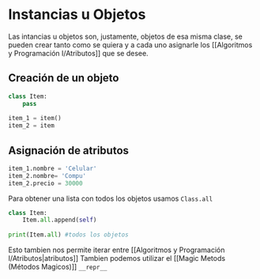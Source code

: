 # Instancias u Objetos
Las intancias u objetos son, justamente, objetos de esa misma clase, se pueden crear tanto como se quiera y a cada uno asignarle los [[Algoritmos y Programación I/Atributos]] que se desee.

## Creación de un objeto
```py
class Item:
	pass
	
item_1 = item()
item_2 = item
```

## Asignación de atributos
```py
item_1.nombre = 'Celular'
item_2.nombre= 'Compu'
item_2.precio = 30000
```

Para obtener una lista con todos los objetos usamos `Class.all`
```py
class Item:
	Item.all.append(self)
	
print(Item.all) #todos los objetos
```
Esto tambien nos permite iterar entre [[Algoritmos y Programación I/Atributos|atributos]]
Tambien podemos utilizar el [[Magic Metods (Métodos Magicos)]] `__repr__`

